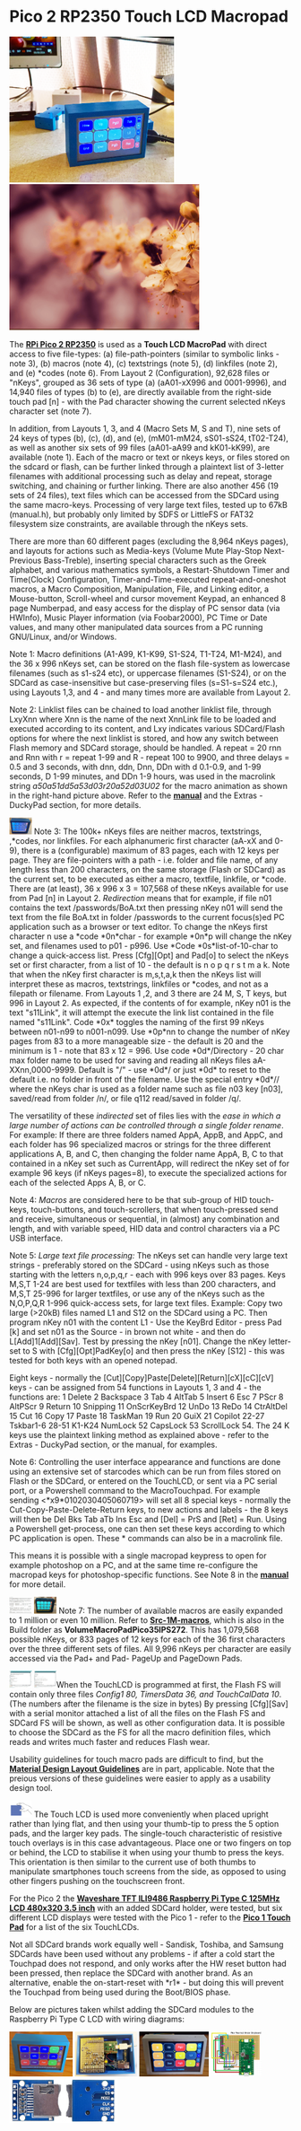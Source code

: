 # Pico 2 RP2350 Touch LCD Macropad

<p align="left">
<img src="images/lcdC2.png" height="260" /> 
<img src="images/macro.gif" height="260" /> 
</p>

The [**RPi Pico 2 RP2350**](https://www.raspberrypi.com/products/raspberry-pi-pico-2/) is used as a **Touch LCD MacroPad** with direct access to five file-types: (a) file-path-pointers (similar to symbolic links - note 3), (b) macros (note 4), (c) textstrings (note 5), (d) linkfiles (note 2), and (e) \*codes (note 6). From Layout 2 (Configuration), 92,628 files or "nKeys", grouped as 36 sets of type (a) (aA01-xX996 and 0001-9996), and 14,940 files of types (b) to (e), are directly available from the right-side touch pad [n] - with the Pad character showing the current selected nKeys character set (note 7).<br> 

In addition, from Layouts 1, 3, and 4 (Macro Sets M, S and T), nine sets of 24 keys of types (b), (c), (d), and (e), (mM01-mM24, sS01-sS24, tT02-T24), as well as another six sets of 99 files (aA01-aA99 and kK01-kK99), are available (note 1). Each of the macro or text or nkeys keys, or files stored on the sdcard or flash, can be further linked through a plaintext list of 3-letter filenames with additional processing such as delay and repeat, storage switching, and chaining  or further linking. There are also another 456 (19 sets of 24 files), text files which can be accessed from the SDCard using the same macro-keys. Processing of very large text files, tested up to 67kB (manual.h), but probably only limited by SDFS or LittleFS or FAT32 filesystem size constraints, are available through the nKeys sets.<br> 

There are more than 60 different pages (excluding the 8,964 nKeys pages), and layouts for actions such as Media-keys (Volume Mute Play-Stop Next-Previous Bass-Treble), inserting special characters such as the Greek alphabet, and various mathematics symbols, a Restart-Shutdown Timer and Time(Clock) Configuration, Timer-and-Time-executed repeat-and-oneshot macros, a Macro Composition, Manipulation, File, and Linking editor, a Mouse-button, Scroll-wheel and cursor movement Keypad, an enhanced 8 page Numberpad, and easy access for the display of PC sensor data (via HWInfo), Music Player information (via Foobar2000), PC Time or Date values, and many other manipulated data sources from a PC running GNU/Linux, and/or Windows.<br> 

Note 1: Macro definitions (A1-A99, K1-K99, S1-S24, T1-T24, M1-M24), and the 36 x 996 nKeys set, can be stored on the flash file-system as lowercase filenames (such as s1-s24 etc), or uppercase filenames (S1-S24), or on the SDCard as case-insensitive but case-preserving files (s=S1-s=S24 etc.), using Layouts 1,3, and 4 - and many times more are available from Layout 2.<br> 

Note 2: Linklist files can be chained to load another linklist file, through LxyXnn where Xnn is the name of the next XnnLink file to be loaded and executed according to its content, and Lxy indicates various SDCard/Flash options for where the next linklist is stored, and how any switch between Flash memory and SDCard storage, should be handled. A repeat = 20 rnn and Rnn with r = repeat 1-99 and R - repeat 100 to 9900, and three delays = 0.5 and 3 seconds, with dnn, ddn, Dnn, DDn with d 0.1-0.9, and 1-99 seconds, D 1-99 minutes, and DDn 1-9 hours, was used in the macrolink string *a50a51dd5a53d03r20a52d03U02* for the macro animation as shown in the right-hand picture above. Refer to the [**manual**](manual.md) and the Extras - DuckyPad section, for more details.<br>

<img src="images/pico2b.jpg" width="40" height="30"/> Note 3: The 100k+ nKeys files are neither macros, textstrings, ,\*codes, nor linkfiles. For each alphanumeric first character (aA-xX and 0-9), there is a (configurable) maximum of 83 pages, each with 12 keys per page. They are file-pointers with a path - i.e. folder and file name, of any length less than 200 characters, on the same storage (Flash or SDCard) as the current set, to be executed as either a macro, textfile, linkfile, or \*code. There are (at least), 36 x 996 x 3 = 107,568 of these nKeys available for use from Pad [n] in Layout 2. *Redirection* means that for example, if file n01 contains the text /passwords/BoA.txt then pressing nKey n01 will send the text from the file BoA.txt in folder /passwords to the current focus(s)ed PC application such as a browser or text editor. To change the nKeys first character n use a *code \*0n\*char - for example \*0n\*p will change the nKey set, and filenames used to p01 - p996. Use \*Code \*0s\*list-of-10-char to change a quick-access list. Press [Cfg][Opt] and Pad[o] to select the nKeys set or first character, from a list of 10 - the default is n o p q r s t m a k. Note that when the nKey first character is m,s,t,a,k then the nKeys list will interpret these as macros, textstrings, linkfiles or \*codes, and not as a filepath or filename.  From Layouts 1 ,2, and 3 there are 24 M, S, T keys, but 996 in Layout 2. As expected, if the contents of for example, nKey n01 is the text "s11Link", it will attempt the execute the link list contained in the file named "s11Link". Code \*0x\* toggles the naming of the first 99 nKeys between n01-n99 to n001-n099. Use \*0p\*nn to change the number of nKey pages from 83 to a more manageable size - the default is 20 and the minimum is 1 - note that 83 x 12 = 996. Use code \*0d\*/Directory - 20 char max folder name to be used for saving and reading all nKeys files aA-XXnn,0000-9999. Default is "/" - use \*0d\*/ or just \*0d\* to reset to the default i.e. no folder in front of the filename. Use the special entry \*0d\*// where the nKeys char is used as a folder name such as file n03 key [n03], saved/read from folder /n/, or file q112 read/saved in folder /q/.<br> 

The versatility of these *indirected* set of files lies with the *ease in which a large number of actions can be controlled through a single folder rename*. For example: If there are three folders named AppA, AppB, and AppC, and each folder has 96 specialized macros or strings for the three different applications A, B, and C, then changing the folder name AppA, B, C to that contained in a nKey set such as CurrentApp, will redirect the nKey set of for example 96 keys (if nKeys pages=8), to execute the specialized actions for each of the selected Apps A, B, or C.<br>

Note 4: *Macros* are considered here to be that sub-group of HID touch-keys, touch-buttons, and touch-scrollers, that when touch-pressed send and receive, simultaneous or sequential, in (almost) any combination and length, and with variable speed, HID data and control characters via a PC USB interface.<br> 

Note 5: *Large text file processing:* The nKeys set can handle very large text strings - preferably stored on the SDCard - using nKeys such as those starting with the letters n,o,p,q,r - each with 996 keys over 83 pages. Keys M,S,T 1-24 are best used for textfiles with less than 200 characters, and M,S,T 25-996 for larger textfiles, or use any of the nKeys such as the N,O,P,Q,R 1-996 quick-access sets, for large text files. Example: Copy two large (>20kB) files named L1 and S12 on the SDCard using a PC. Then program nKey n01 with the content L1 - Use the KeyBrd Editor - press Pad [k] and set n01 as the Source - in brown not white - and then do L[Add]1[Add][Sav]. Test by pressing the nKey [n01]. Change the nKey letter-set to S with [Cfg][Opt]PadKey[o] and then press the nKey [S12] - this was tested for both keys with an opened notepad.<br>

Eight keys - normally the [Cut][Copy]Paste[Delete][Return][cX][cC][cV] keys - can be assigned from 54 functions in Layouts 1, 3 and 4 - the functions are: 1 Delete 2 Backspace 3 Tab  4 AltTab 5 Insert 6 Esc 7 PScr 8 AltPScr 9 Return 10 Snipping 11 OnScrKeyBrd 12 UnDo 13 ReDo 14 CtrAltDel 15 Cut 16 Copy 17 Paste 18 TaskMan 19 Run 20 GuiX 21 Copilot 22-27 Tskbar1-6 28-51 K1-K24 NumLock 52 CapsLock 53 ScrollLock 54. The 24 K keys use the plaintext linking method as explained above - refer to the Extras - DuckyPad section, or the manual, for examples.<br> 

Note 6: Controlling the user interface appearance and functions are done using an extensive set of starcodes which can be run from files stored on Flash or the SDCard, or entered on the TouchLCD, or sent via a PC serial port, or a Powershell command to the MacroTouchpad. For example sending <\*x9\*0102030405060719> will set all 8 special keys - normally the Cut-Copy-Paste-Delete-Return keys, to new actions and labels - the 8 keys will then be Del Bks Tab aTb Ins Esc and [Del] = PrS and [Ret] = Run. Using a Powershell get-process, one can then set these keys according to which PC application is open. These \* commands can also be in a macrolink file.<br>

This means it is possible with a single macropad keypress to open for example photoshop on a PC, and at the same time re-configure the macropad keys for photoshop-specific functions. See Note 8 in the [**manual**](manual.md) for more detail.<br>

<img src="images/1million-macros.jpg" width="40" height="30"/> <img src="images/nKeys106.jpg" width="40" height="30"/> 
Note 7: The number of available macros are easily expanded to 1 million or even 10 million. Refer to [**Src-1M-macros**](https://github.com/TobiasVanDyk/Pico-MCU-from-Raspberry-Pi/tree/main/TouchMacroPadPico/Src-1M-macros), which is also in the Build folder as **VolumeMacroPadPico35IPS272**. This has 1,079,568 possible nKeys, or 833 pages of 12 keys for each of the 36 first characters over the three different sets of files. All 9,996 nKeys per character are easily accessed via the Pad+ and Pad- PageUp and PageDown Pads.

<img src="images/FlashFS1.jpg" width="40" height="30"/> <img src="images/FlashFS2.jpg" width="40" height="30"/>When the TouchLCD is programmed at first, the Flash FS will contain only three files *Config1 80, TimersData 36, and TouchCalData 10*. (The numbers after the filename is the size in bytes) By pressing [Cfg][Sav] with a serial monitor attached a list of all the files on the Flash FS and SDCard FS will be shown, as well as other configuration data. It is possible to choose the SDCard as the FS for all the macro definition files, which reads and writes much faster and reduces Flash wear.<br>

Usability guidelines for touch macro pads are difficult to find, but the [**Material Design Layout Guidelines**](https://m2.material.io/design/layout/understanding-layout.html#layout-anatomy) are in part, applicable. Note that the preious versions of these guidelines were easier to apply as a usability design tool. 

<img src="images/handposition.png" width="40" height="30"/> The Touch LCD is used more conveniently when placed upright rather than lying flat, and then using your thumb-tip to press the 5 option pads, and the larger key pads. The single-touch characteristic of resistive touch overlays is in this case advantageous. Place one or two fingers on top or behind, the LCD to stabilise it when using your thumb to press the keys. This orientation is then similar to the current use of both thumbs to manipulate smartphones touch screens from the side, as opposed to using other fingers pushing on the touchscreen front.

For the Pico 2 the [**Waveshare TFT ILI9486 Raspberry Pi Type C 125MHz LCD 480x320 3.5 inch**](https://www.waveshare.com/3.5inch-rpi-lcd-c.htm) with an added SDCard holder, were tested, but six different LCD displays were tested with the Pico 1 - refer to the [**Pico 1 Touch Pad**](https://github.com/TobiasVanDyk/Pico-MCU-from-Raspberry-Pi/tree/main/TouchMacroPadPico) for a list of the six TouchLCDs. 

Not all SDCard brands work equally well - Sandisk, Toshiba, and Samsung SDCards have been used without any problems - if after a cold start the Touchpad does not respond, and only works after the HW reset button had been pressed, then replace the SDCard with another brand. As an alternative, enable the on-start-reset with \*r1\* - but doing this will prevent the Touchpad from being used during the Boot/BIOS phase.

Below are pictures taken whilst adding the SDCard modules to the Raspberry Pi Type C LCD with wiring diagrams:

<p align="left">
<img src="images/TypeC1.png" height="80" /> 
<img src="images/pico2a.jpg" height="80" /> 
<img src="images/TypeC3.png" height="80" /> 
<img src="images/TypeCWiring.png" height="80" /> 
<img src="images/SDCardModule1.png" height="80" /> 
</p>




